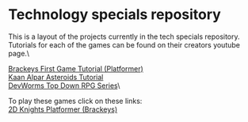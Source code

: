 # Technology specials repository
This is a layout of the projects currently in the tech specials repository.\
Tutorials for each of the games can be found on their creators youtube page.\

[Brackeys First Game Tutorial (Platformer)](https://youtu.be/LOhfqjmasi0?feature=shared)\
[Kaan Alpar Asteroids Tutorial](https://youtu.be/FmIo8iBV1W8?feature=shared)\
[DevWorms Top Down RPG Series](https://youtube.com/playlist?list=PL3cGrGHvkwn0zoGLoGorwvGj6dHCjLaGd&feature=shared)\


To play these games click on these links:\
[2D Knights Platformer (Brackeys)](https://jvansant13.github.io/Technology-Specials/2dKnightsPlatformer/Game/)
